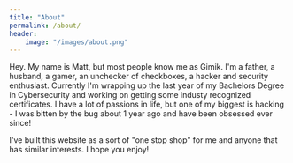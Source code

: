```yaml
---
title: "About"
permalink: /about/
header:
    image: "/images/about.png"
---
```


Hey. My name is Matt, but most people know me as Gimik. I'm a father, a husband, a gamer, an unchecker of checkboxes, a hacker and security enthusiast. Currently I'm wrapping up the last year of my Bachelors Degree in Cybersecurity and working on getting some industy recognized certificates. I have a lot of passions in life, but one of my biggest is hacking - I was bitten by the bug about 1 year ago and have been obsessed ever since!

I've built this website as a sort of "one stop shop" for me and anyone that has similar interests. I hope you enjoy!